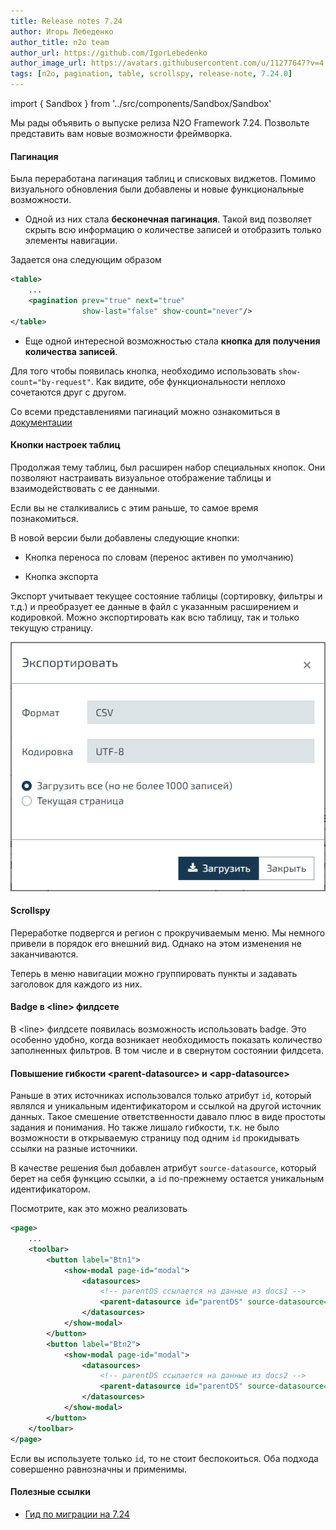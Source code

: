 ```yaml
---
title: Release notes 7.24
author: Игорь Лебеденко
author_title: n2o team
author_url: https://github.com/IgorLebedenko
author_image_url: https://avatars.githubusercontent.com/u/11277647?v=4
tags: [n2o, pagination, table, scrollspy, release-note, 7.24.0]
---
```


import { Sandbox } from '../src/components/Sandbox/Sandbox'

Мы рады объявить о выпуске релиза N2O Framework 7.24.
Позвольте представить вам новые возможности фреймворка.

<!--truncate-->

#### Пагинация
Была переработана пагинация таблиц и списковых виджетов.
Помимо визуального обновления были добавлены и новые функциональные возможности.

* Одной из них стала **бесконечная пагинация**. Такой вид позволяет скрыть всю информацию о
количестве записей и отобразить только элементы навигации.

<Sandbox height={250} projectId="uxcomponents_pagination_infinite"/>

Задается она следующим образом
```xml
<table>
    ...
    <pagination prev="true" next="true"
                show-last="false" show-count="never"/>
</table>
```

* Еще одной интересной возможностью стала **кнопка для получения количества записей**.

<Sandbox height={250} projectId="uxcomponents_pagination_count_by_request"/>

Для того чтобы появилась кнопка, необходимо использовать `show-count="by-request"`.
Как видите, обе функциональности неплохо сочетаются друг с другом.


Со всеми представлениями пагинаций можно ознакомиться в [документации](/docs/examples/components/pagination)

#### Кнопки настроек таблиц

Продолжая тему таблиц, был расширен набор специальных кнопок.
Они позволяют настраивать визуальное отображение таблицы и взаимодействовать с ее данными.

Если вы не сталкивались с этим раньше, то самое время познакомиться.

<Sandbox height={600} projectId="uxcomponents_tables_settings"/>

В новой версии были добавлены следующие кнопки:

* Кнопка переноса по словам (перенос активен по умолчанию)

* Кнопка экспорта

Экспорт учитывает текущее состояние таблицы (сортировку, фильтры и т.д.) и преобразует ее данные
в файл с указанным расширением и кодировкой.
Можно экспортировать как всю таблицу, так и только текущую страницу.

![img.png](images/image20.png)

#### Scrollspy

Переработке подвергся и регион с прокручиваемым меню.
Мы немного привели в порядок его внешний вид.
Однако на этом изменения не заканчиваются.

Теперь в меню навигации можно группировать пункты и задавать заголовок для каждого из них.

<Sandbox height={600} projectId="versions_7.24_scrollspy"/>

#### Badge в &lt;line&gt; филдсете

В &lt;line&gt; филдсете появилась возможность использовать badge.
Это особенно удобно, когда возникает необходимость показать количество заполненных фильтров.
В том числе и в свернутом состоянии филдсета.

<Sandbox height={400} projectId="versions_7.24_badge_line_fieldset"/>

#### Повышение гибкости &lt;parent-datasource&gt; и &lt;app-datasource&gt;

Раньше в этих источниках использовался только атрибут `id`, который являлся и
уникальным идентификатором и ссылкой на другой источник данных.
Такое смешение ответственности давало плюс в виде простоты задания и понимания.
Но также лишало гибкости, т.к. не было возможности в открываемую страницу под одним `id` прокидывать ссылки на разные источники.

В качестве решения был добавлен атрибут `source-datasource`,
который берет на себя функцию ссылки, а `id` по-прежнему остается уникальным идентификатором.

Посмотрите, как это можно реализовать

```xml {8,16}
<page>
    ...
    <toolbar>
        <button label="Btn1">
            <show-modal page-id="modal">
                <datasources>
                    <!-- parentDS ссылается на данные из docs1 -->
                    <parent-datasource id="parentDS" source-datasource="docs1"/>
                </datasources>
            </show-modal>
        </button>
        <button label="Btn2">
            <show-modal page-id="modal">
                <datasources>
                    <!-- parentDS ссылается на данные из docs2 -->
                    <parent-datasource id="parentDS" source-datasource="docs2"/>
                </datasources>
            </show-modal>
        </button>
    </toolbar>
</page>
```

Если вы используете только `id`, то не стоит беспокоиться. Оба подхода совершенно равнозначны и применимы.

#### Полезные ссылки

- [Гид по миграции на 7.24](/docs/guides/migration/to_7_24)
